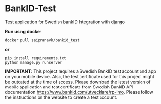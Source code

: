 # BankID-Test
Test application for Swedish bankID Integration with django

**Run using docker**
```
docker pull saipranavk/bankid_test
```
**or**
```
pip install requirements.txt
python manage.py runserver
```

**IMPORTANT**: This project requires a Swedish BankID test account and app on your mobile device. Also, the test certificate used for this project might be outdated at the time of access. Please download the latest version of mobile application and test certificate from Swedish BankID API documentation https://www.bankid.com/utvecklare/rp-info. Please follow the instructions on the website to create a test account. 